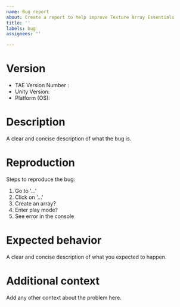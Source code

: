 ```yaml
---
name: Bug report
about: Create a report to help improve Texture Array Essentials
title: ''
labels: bug
assignees: ''

---
```


# Version

- TAE Version Number : 
- Unity Version: 
- Platform (OS): 

# Description

A clear and concise description of what the bug is.

# Reproduction

Steps to reproduce the bug:

1. Go to '...'
2. Click on '...'
3. Create an array?
4. Enter play mode?
5. See error in the console

# Expected behavior

A clear and concise description of what you expected to happen.

# Additional context

Add any other context about the problem here.

